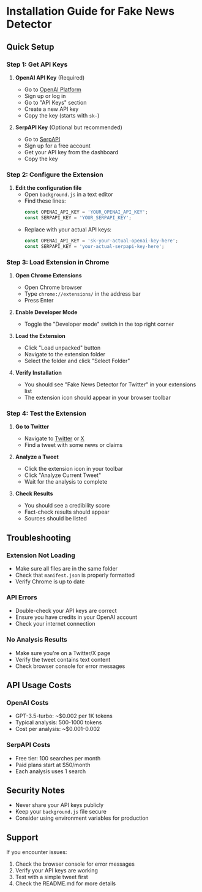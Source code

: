 # Installation Guide for Fake News Detector

## Quick Setup

### Step 1: Get API Keys

1. **OpenAI API Key** (Required)
   - Go to [OpenAI Platform](https://platform.openai.com/)
   - Sign up or log in
   - Go to "API Keys" section
   - Create a new API key
   - Copy the key (starts with `sk-`)

2. **SerpAPI Key** (Optional but recommended)
   - Go to [SerpAPI](https://serpapi.com/)
   - Sign up for a free account
   - Get your API key from the dashboard
   - Copy the key

### Step 2: Configure the Extension

1. **Edit the configuration file**
   - Open `background.js` in a text editor
   - Find these lines:
     ```javascript
     const OPENAI_API_KEY = 'YOUR_OPENAI_API_KEY';
     const SERPAPI_KEY = 'YOUR_SERPAPI_KEY';
     ```
   - Replace with your actual API keys:
     ```javascript
     const OPENAI_API_KEY = 'sk-your-actual-openai-key-here';
     const SERPAPI_KEY = 'your-actual-serpapi-key-here';
     ```

### Step 3: Load Extension in Chrome

1. **Open Chrome Extensions**
   - Open Chrome browser
   - Type `chrome://extensions/` in the address bar
   - Press Enter

2. **Enable Developer Mode**
   - Toggle the "Developer mode" switch in the top right corner

3. **Load the Extension**
   - Click "Load unpacked" button
   - Navigate to the extension folder
   - Select the folder and click "Select Folder"

4. **Verify Installation**
   - You should see "Fake News Detector for Twitter" in your extensions list
   - The extension icon should appear in your browser toolbar

### Step 4: Test the Extension

1. **Go to Twitter**
   - Navigate to [Twitter](https://twitter.com) or [X](https://x.com)
   - Find a tweet with some news or claims

2. **Analyze a Tweet**
   - Click the extension icon in your toolbar
   - Click "Analyze Current Tweet"
   - Wait for the analysis to complete

3. **Check Results**
   - You should see a credibility score
   - Fact-check results should appear
   - Sources should be listed

## Troubleshooting

### Extension Not Loading
- Make sure all files are in the same folder
- Check that `manifest.json` is properly formatted
- Verify Chrome is up to date

### API Errors
- Double-check your API keys are correct
- Ensure you have credits in your OpenAI account
- Check your internet connection

### No Analysis Results
- Make sure you're on a Twitter/X page
- Verify the tweet contains text content
- Check browser console for error messages

## API Usage Costs

### OpenAI Costs
- GPT-3.5-turbo: ~$0.002 per 1K tokens
- Typical analysis: 500-1000 tokens
- Cost per analysis: ~$0.001-0.002

### SerpAPI Costs
- Free tier: 100 searches per month
- Paid plans start at $50/month
- Each analysis uses 1 search

## Security Notes

- Never share your API keys publicly
- Keep your `background.js` file secure
- Consider using environment variables for production

## Support

If you encounter issues:
1. Check the browser console for error messages
2. Verify your API keys are working
3. Test with a simple tweet first
4. Check the README.md for more details 